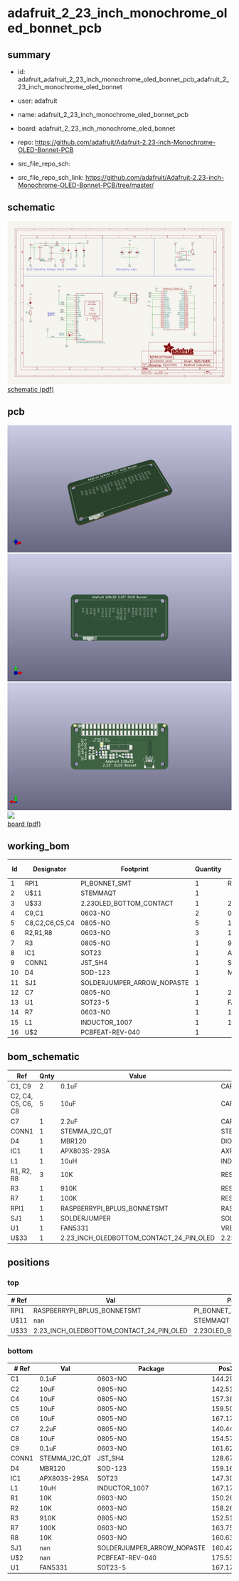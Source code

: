 # adafruit_2_23_inch_monochrome_oled_bonnet_pcb
 
## summary 
* id: adafruit_adafruit_2_23_inch_monochrome_oled_bonnet_pcb_adafruit_2_23_inch_monochrome_oled_bonnet
* user: adafruit
* name: adafruit_2_23_inch_monochrome_oled_bonnet_pcb
* board: adafruit_2_23_inch_monochrome_oled_bonnet
* repo: https://github.com/adafruit/Adafruit-2.23-inch-Monochrome-OLED-Bonnet-PCB



* src_file_repo_sch: 
* src_file_repo_sch_link: https://github.com/adafruit/Adafruit-2.23-inch-Monochrome-OLED-Bonnet-PCB/tree/master/

## schematic  
![](working_schematic_600.png)  
[schematic (pdf)](working_schematic.pdf)  

## pcb  
![](working_3d_600.png) 
![](working_3d_front_600.png)  
![](working_3d_back_600.png)  
![](working_600.png)  
[board (pdf)](working.pdf)  

## working_bom
| Id | Designator | Footprint | Quantity | Designation | Supplier and ref |  | None | 
| --- | --- | --- | --- | --- | --- | --- | --- | 
| 1 | RPI1 | PI_BONNET_SMT | 1 | RASPBERRYPI_BPLUS_BONNETSMT |  |  | [''] | 
| 2 | U$11 | STEMMAQT | 1 |  |  |  | [''] | 
| 3 | U$33 | 2.23OLED_BOTTOM_CONTACT | 1 | 2.23_INCH_OLEDBOTTOM_CONTACT_24_PIN_OLED |  |  | [''] | 
| 4 | C9,C1 | 0603-NO | 2 | 0.1uF |  |  | [''] | 
| 5 | C8,C2,C6,C5,C4 | 0805-NO | 5 | 10uF |  |  | [''] | 
| 6 | R2,R1,R8 | 0603-NO | 3 | 10K |  |  | [''] | 
| 7 | R3 | 0805-NO | 1 | 910K |  |  | [''] | 
| 8 | IC1 | SOT23 | 1 | APX803S-29SA |  |  | [''] | 
| 9 | CONN1 | JST_SH4 | 1 | STEMMA_I2C_QT |  |  | [''] | 
| 10 | D4 | SOD-123 | 1 | MBR120 |  |  | [''] | 
| 11 | SJ1 | SOLDERJUMPER_ARROW_NOPASTE | 1 |  |  |  | [''] | 
| 12 | C7 | 0805-NO | 1 | 2.2uF |  |  | [''] | 
| 13 | U1 | SOT23-5 | 1 | FAN5331 |  |  | [''] | 
| 14 | R7 | 0603-NO | 1 | 100K |  |  | [''] | 
| 15 | L1 | INDUCTOR_1007 | 1 | 10uH |  |  | [''] | 
| 16 | U$2 | PCBFEAT-REV-040 | 1 |  |  |  | [''] | 


## bom_schematic
| Ref | Qnty | Value | Cmp name | Footprint | Description | Vendor | DNP | 
| --- | --- | --- | --- | --- | --- | --- | --- | 
| C1, C9 | 2 | 0.1uF | CAP_CERAMIC0603_NO | working:0603-NO |  |  |  | 
| C2, C4, C5, C6, C8 | 5 | 10uF | CAP_CERAMIC0805-NOOUTLINE | working:0805-NO |  |  |  | 
| C7 | 1 | 2.2uF | CAP_CERAMIC0805-NOOUTLINE | working:0805-NO |  |  |  | 
| CONN1 | 1 | STEMMA_I2C_QT | STEMMA_I2C_QT | working:JST_SH4 |  |  |  | 
| D4 | 1 | MBR120 | DIODESOD-123 | working:SOD-123 |  |  |  | 
| IC1 | 1 | APX803S-29SA | AXP083-SAG | working:SOT23 |  |  |  | 
| L1 | 1 | 10uH | INDUCTOR | working:INDUCTOR_1007 |  |  |  | 
| R1, R2, R8 | 3 | 10K | RESISTOR_0603_NOOUT | working:0603-NO |  |  |  | 
| R3 | 1 | 910K | RESISTOR0805_NOOUTLINE | working:0805-NO |  |  |  | 
| R7 | 1 | 100K | RESISTOR_0603_NOOUT | working:0603-NO |  |  |  | 
| RPI1 | 1 | RASPBERRYPI_BPLUS_BONNETSMT | RASPBERRYPI_BPLUS_BONNETSMT | working:PI_BONNET_SMT |  |  |  | 
| SJ1 | 1 | SOLDERJUMPER | SOLDERJUMPER | working:SOLDERJUMPER_ARROW_NOPASTE |  |  |  | 
| U1 | 1 | FAN5331 | VREG_FAN5331 | working:SOT23-5 |  |  |  | 
| U$33 | 1 | 2.23_INCH_OLEDBOTTOM_CONTACT_24_PIN_OLED | 2.23_INCH_OLEDBOTTOM_CONTACT_24_PIN_OLED | working:2.23OLED_BOTTOM_CONTACT |  |  |  | 



## positions
### top
| # Ref | Val | Package | PosX | PosY | Rot | Side | 
| --- | --- | --- | --- | --- | --- | --- | 
| RPI1 | RASPBERRYPI_BPLUS_BONNETSMT | PI_BONNET_SMT | 116.0011 | -120.3338 | 0.0 | top | 
| U$11 | nan | STEMMAQT | 124.1037 | -120.3338 | 0.0 | top | 
| U$33 | 2.23_INCH_OLEDBOTTOM_CONTACT_24_PIN_OLED | 2.23OLED_BOTTOM_CONTACT | 148.4757 | -105.5818 | 0.0 | top | 

### bottom
| # Ref | Val | Package | PosX | PosY | Rot | Side | 
| --- | --- | --- | --- | --- | --- | --- | 
| C1 | 0.1uF | 0603-NO | 144.2967 | -111.1898 | -90.0 | bottom | 
| C2 | 10uF | 0805-NO | 142.5187 | -111.2278 | -90.0 | bottom | 
| C4 | 10uF | 0805-NO | 157.3877 | -109.6475 | -90.0 | bottom | 
| C5 | 10uF | 0805-NO | 159.5046 | -109.6475 | -90.0 | bottom | 
| C6 | 10uF | 0805-NO | 167.1797 | -105.8458 | 0.0 | bottom | 
| C7 | 2.2uF | 0805-NO | 140.4477 | -111.2278 | 90.0 | bottom | 
| C8 | 10uF | 0805-NO | 154.5737 | -111.5328 | 90.0 | bottom | 
| C9 | 0.1uF | 0603-NO | 161.626 | -109.6475 | 90.0 | bottom | 
| CONN1 | STEMMA_I2C_QT | JST_SH4 | 128.6757 | -117.1588 | 180.0 | bottom | 
| D4 | MBR120 | SOD-123 | 159.1607 | -112.2648 | 0.0 | bottom | 
| IC1 | APX803S-29SA | SOT23 | 147.3067 | -111.1464 | 90.0 | bottom | 
| L1 | 10uH | INDUCTOR_1007 | 167.1797 | -112.2648 | 180.0 | bottom | 
| R1 | 10K | 0603-NO | 150.2612 | -111.2788 | -90.0 | bottom | 
| R2 | 10K | 0603-NO | 158.2667 | -105.7288 | 90.0 | bottom | 
| R3 | 910K | 0805-NO | 152.5116 | -111.5328 | 90.0 | bottom | 
| R7 | 100K | 0603-NO | 163.7517 | -109.6475 | -90.0 | bottom | 
| R8 | 10K | 0603-NO | 160.6387 | -106.5938 | 0.0 | bottom | 
| SJ1 | nan | SOLDERJUMPER_ARROW_NOPASTE | 160.4257 | -103.8238 | 90.0 | bottom | 
| U$2 | nan | PCBFEAT-REV-040 | 175.5387 | -91.3778 | 180.0 | bottom | 
| U1 | FAN5331 | SOT23-5 | 167.1797 | -108.7978 | 90.0 | bottom | 

